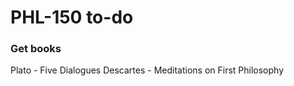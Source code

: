 
# PHL-150 to-do


### Get books
Plato - Five Dialogues
Descartes - Meditations on First Philosophy


